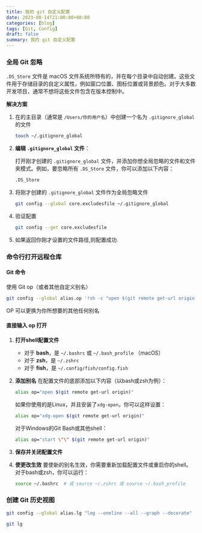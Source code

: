 ```yaml
---
title: 我的 git 自定义配置
date: 2023-08-14T21:00:00+08:00
categories: [blog]
tags: [Git, Config]
draft: false
summary: 我的 git 自定义配置
---
```

### 全局 Git 忽略

`.DS_Store` 文件是 macOS 文件系统所特有的，并在每个目录中自动创建。这些文件用于存储目录的自定义属性，例如窗口位置、图标位置或背景颜色。对于大多数开发项目，通常不想将这些文件包含在版本控制中。

**解决方案**

1. 在的主目录（通常是 `/Users/你的用户名`）中创建一个名为 `.gitignore_global` 的文件

   ```bash
   touch ~/.gitignore_global
   ```

2. **编辑 `.gitignore_global` 文件**：

   打开刚才创建的 `.gitignore_global` 文件，并添加你想全局忽略的文件和文件夹模式。例如，要忽略所有 `.DS_Store` 文件，你可以添加以下内容：

   ```bash
   .DS_Store
   ```

3. 将刚才创建的 `.gitignore_global` 文件作为全局忽略文件

   ```bash
   git config --global core.excludesfile ~/.gitignore_global
   ```

4. 验证配置

   ```bash
   git config --get core.excludesfile
   ```

5. 如果返回你刚才设置的文件路径,则配置成功.

### 命令行打开远程仓库

#### Git 命令

使用 Git op（或者其他自定义别名）

```bash
git config --global alias.op '!sh -c "open $(git remote get-url origin)"'
```

OP 可以更换为你所想要的其他任何别名

#### 直接输入 op 打开

1. **打开shell配置文件**  
   
   - 对于 **bash**，是 `~/.bashrc` 或 `~/.bash_profile` （macOS）
   - 对于 **zsh**，是 `~/.zshrc`
   - 对于 **fish**，是 `~/.config/fish/config.fish`
   
2. **添加别名**
   在配置文件的底部添加以下内容（以bash或zsh为例）：

   ```bash
   alias op="open $(git remote get-url origin)"
   ```

   如果你使用的是Linux，并且安装了`xdg-open`，你可以这样设置：

   ```bash
   alias op="xdg-open $(git remote get-url origin)"
   ```

   对于Windows的Git Bash或其他shell：

   ```bash
   alias op="start \"\" $(git remote get-url origin)"
   ```

3. **保存并关闭配置文件**

4. **使更改生效**
   要使新的别名生效，你需要重新加载配置文件或重启你的shell。对于bash或zsh，你可以运行：

   ```bash
   source ~/.bashrc  # 或 source ~/.zshrc 或 source ~/.bash_profile
   ```

### 创建 Git 历史视图

```bash
git config --global alias.lg "log --oneline --all --graph --decorate"

git lg
```